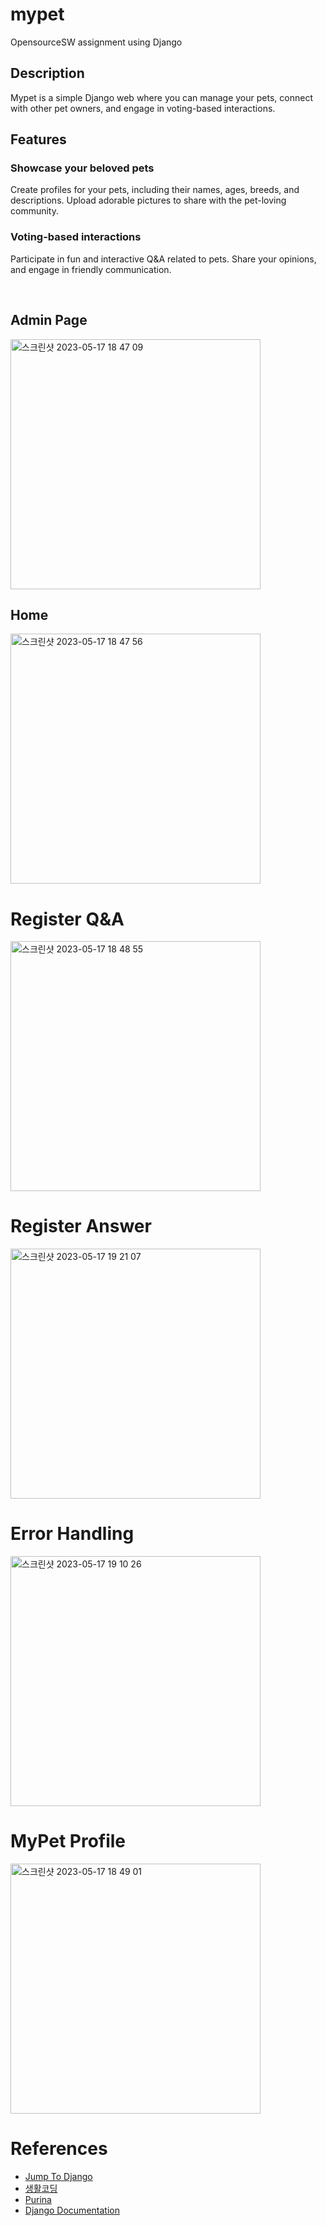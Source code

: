 # mypet
OpensourceSW assignment using Django

## Description
Mypet is a simple Django web where you can manage your pets, connect with other pet owners, and engage in voting-based interactions.

## Features

### Showcase your beloved pets
Create profiles for your pets, including their names, ages, breeds, and descriptions. Upload adorable pictures to share with the pet-loving community.

### Voting-based interactions
Participate in fun and interactive Q&A related to pets. Share your opinions, and engage in friendly communication.

</br>

## Admin Page
<img width="400" alt="스크린샷 2023-05-17 18 47 09" src="https://github.com/peachpotato6/mypet/assets/113777043/f01529d1-6822-4e17-8ecd-39f648423da5">

## Home
<img width="400" alt="스크린샷 2023-05-17 18 47 56" src="https://github.com/peachpotato6/mypet/assets/113777043/bd17bb4b-00a4-417d-8b4d-9c37431d1987">

# Register Q&A
<img width="400" alt="스크린샷 2023-05-17 18 48 55" src="https://github.com/peachpotato6/mypet/assets/113777043/cbddb860-10ef-40fb-8471-7ef601172ece">

# Register Answer
<img width="400" alt="스크린샷 2023-05-17 19 21 07" src="https://github.com/peachpotato6/mypet/assets/113777043/496be9c4-03df-4643-ad28-de9f09aee965">

# Error Handling
<img width="400" alt="스크린샷 2023-05-17 19 10 26" src="https://github.com/peachpotato6/mypet/assets/113777043/8fcb9f64-603c-4d5f-b899-e959c33108e2">

# MyPet Profile
<img width="400" alt="스크린샷 2023-05-17 18 49 01" src="https://github.com/peachpotato6/mypet/assets/113777043/86fd6e36-6e50-4885-ba2a-100d2cc12c03">

</br>

# References
 - [Jump To Django](https://wikidocs.net/book/4223)
 - [생활코딩](https://opentutorials.org/course/4886)
 - [Purina](https://www.purina.com)
 - [Django Documentation](https://docs.djangoproject.com/en/4.2/)


